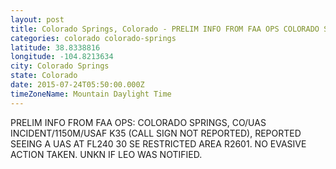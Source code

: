 ```yaml
---
layout: post
title: Colorado Springs, Colorado - PRELIM INFO FROM FAA OPS COLORADO SPRINGS CO UAS INCIDENT 1150M USAF K35 CALL SIGN
categories: colorado colorado-springs
latitude: 38.8338816
longitude: -104.8213634
city: Colorado Springs
state: Colorado
date: 2015-07-24T05:50:00.000Z
timeZoneName: Mountain Daylight Time
---
```


PRELIM INFO FROM FAA OPS: COLORADO SPRINGS, CO/UAS INCIDENT/1150M/USAF K35 (CALL SIGN NOT REPORTED), REPORTED SEEING A UAS AT FL240 30 SE RESTRICTED AREA R2601. NO EVASIVE ACTION TAKEN. UNKN IF LEO WAS NOTIFIED. 